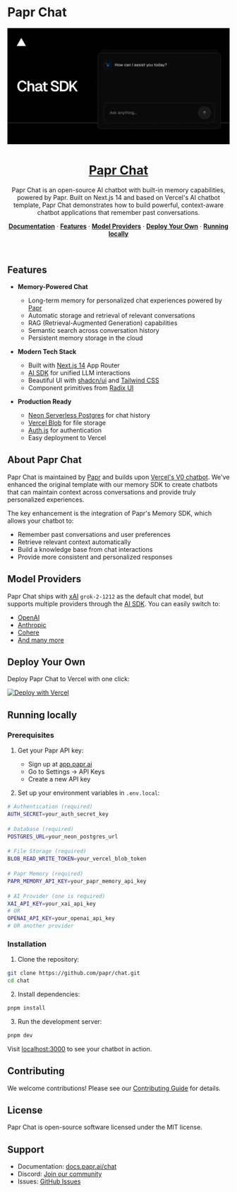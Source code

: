 # Papr Chat

<a href="https://chat.papr.ai">
  <img alt="An open-source AI chatbot with memory capabilities powered by Papr and built on Next.js 14." src="app/(chat)/opengraph-image.png">
  <h1 align="center">Papr Chat</h1>
</a>

<p align="center">
    Papr Chat is an open-source AI chatbot with built-in memory capabilities, powered by Papr. Built on Next.js 14 and based on Vercel's AI chatbot template, Papr Chat demonstrates how to build powerful, context-aware chatbot applications that remember past conversations.
</p>

<p align="center">
  <a href="https://docs.papr.ai/chat"><strong>Documentation</strong></a> ·
  <a href="#features"><strong>Features</strong></a> ·
  <a href="#model-providers"><strong>Model Providers</strong></a> ·
  <a href="#deploy-your-own"><strong>Deploy Your Own</strong></a> ·
  <a href="#running-locally"><strong>Running locally</strong></a>
</p>
<br/>

## Features

- **Memory-Powered Chat**
  - Long-term memory for personalized chat experiences powered by [Papr](https://papr.ai)
  - Automatic storage and retrieval of relevant conversations
  - RAG (Retrieval-Augmented Generation) capabilities
  - Semantic search across conversation history
  - Persistent memory storage in the cloud

- **Modern Tech Stack**
  - Built with [Next.js 14](https://nextjs.org) App Router
  - [AI SDK](https://sdk.vercel.ai/docs) for unified LLM interactions
  - Beautiful UI with [shadcn/ui](https://ui.shadcn.com) and [Tailwind CSS](https://tailwindcss.com)
  - Component primitives from [Radix UI](https://radix-ui.com)

- **Production Ready**
  - [Neon Serverless Postgres](https://neon.tech) for chat history
  - [Vercel Blob](https://vercel.com/storage/blob) for file storage
  - [Auth.js](https://authjs.dev) for authentication
  - Easy deployment to Vercel

## About Papr Chat

Papr Chat is maintained by [Papr](https://papr.ai) and builds upon [Vercel's V0 chatbot](https://github.com/vercel/ai-chatbot). We've enhanced the original template with our memory SDK to create chatbots that can maintain context across conversations and provide truly personalized experiences.

The key enhancement is the integration of Papr's Memory SDK, which allows your chatbot to:
- Remember past conversations and user preferences
- Retrieve relevant context automatically
- Build a knowledge base from chat interactions
- Provide more consistent and personalized responses

## Model Providers

Papr Chat ships with [xAI](https://x.ai) `grok-2-1212` as the default chat model, but supports multiple providers through the [AI SDK](https://sdk.vercel.ai/docs). You can easily switch to:
- [OpenAI](https://openai.com)
- [Anthropic](https://anthropic.com)
- [Cohere](https://cohere.com/)
- [And many more](https://sdk.vercel.ai/providers/ai-sdk-providers)

## Deploy Your Own

Deploy Papr Chat to Vercel with one click:

[![Deploy with Vercel](https://vercel.com/button)](https://vercel.com/new/clone?repository-url=https%3A%2F%2Fgithub.com%2Fpapr%2Fchat&env=AUTH_SECRET,PAPR_MEMORY_API_KEY&envDescription=API%20keys%20needed%20for%20Papr%20Chat&envLink=https%3A%2F%2Fdocs.papr.ai%2Fchat%2Fdeployment&project-name=papr-chat&repository-name=papr-chat&demo-title=Papr%20Chat&demo-description=Open-Source%20AI%20Chatbot%20with%20Memory%20by%20Papr&demo-url=https%3A%2F%2Fchat.papr.ai)

## Running locally

### Prerequisites

1. Get your Papr API key:
   - Sign up at [app.papr.ai](https://app.papr.ai)
   - Go to Settings → API Keys
   - Create a new API key

2. Set up your environment variables in `.env.local`:

```bash
# Authentication (required)
AUTH_SECRET=your_auth_secret_key

# Database (required)
POSTGRES_URL=your_neon_postgres_url

# File Storage (required)
BLOB_READ_WRITE_TOKEN=your_vercel_blob_token

# Papr Memory (required)
PAPR_MEMORY_API_KEY=your_papr_memory_api_key

# AI Provider (one is required)
XAI_API_KEY=your_xai_api_key
# OR
OPENAI_API_KEY=your_openai_api_key
# OR another provider
```

### Installation

1. Clone the repository:
```bash
git clone https://github.com/papr/chat.git
cd chat
```

2. Install dependencies:
```bash
pnpm install
```

3. Run the development server:
```bash
pnpm dev
```

Visit [localhost:3000](http://localhost:3000) to see your chatbot in action.

## Contributing

We welcome contributions! Please see our [Contributing Guide](CONTRIBUTING.md) for details.

## License

Papr Chat is open-source software licensed under the MIT license.

## Support

- Documentation: [docs.papr.ai/chat](https://docs.papr.ai/chat)
- Discord: [Join our community](https://discord.gg/papr)
- Issues: [GitHub Issues](https://github.com/papr/chat/issues)
